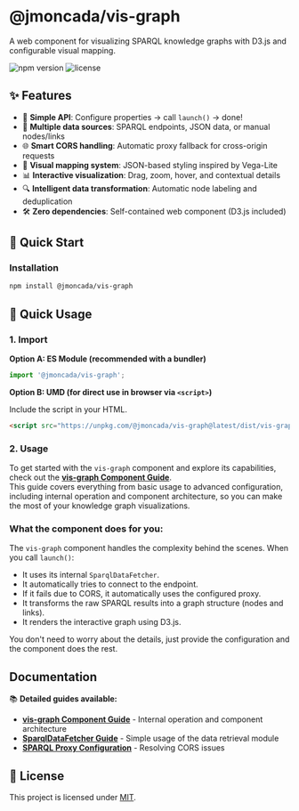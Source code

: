 # @jmoncada/vis-graph

A web component for visualizing SPARQL knowledge graphs with D3.js and configurable visual mapping.

![npm version](https://img.shields.io/npm/v/@jmoncada/vis-graph)
![license](https://img.shields.io/npm/l/@jmoncada/vis-graph)

## ✨ Features

- 🚀 **Simple API**: Configure properties → call `launch()` → done!
- 🔄 **Multiple data sources**: SPARQL endpoints, JSON data, or manual nodes/links
- 🌐 **Smart CORS handling**: Automatic proxy fallback for cross-origin requests
- 🎨 **Visual mapping system**: JSON-based styling inspired by Vega-Lite
- 📊 **Interactive visualization**: Drag, zoom, hover, and contextual details
- 🔍 **Intelligent data transformation**: Automatic node labeling and deduplication
- 🛠️ **Zero dependencies**: Self-contained web component (D3.js included)

## 🚀 Quick Start

### Installation

```bash
npm install @jmoncada/vis-graph
```

## 📖 Quick Usage

### 1. Import

**Option A: ES Module (recommended with a bundler)**

```javascript
import '@jmoncada/vis-graph';
```

**Option B: UMD (for direct use in browser via `<script>`)**

Include the script in your HTML.

```html
<script src="https://unpkg.com/@jmoncada/vis-graph@latest/dist/vis-graph.umd.js"></script>
```

### 2. Usage

To get started with the `vis-graph` component and explore its capabilities, check out the **[vis-graph Component Guide](./docs/VisGraph.md)**.  
This guide covers everything from basic usage to advanced configuration, including internal operation and component architecture, so you can make the most of your knowledge graph visualizations.


### What the component does for you:

The `vis-graph` component handles the complexity behind the scenes. When you call `launch()`:

-   It uses its internal `SparqlDataFetcher`.
-   It automatically tries to connect to the endpoint.
-   If it fails due to CORS, it automatically uses the configured proxy.
-   It transforms the raw SPARQL results into a graph structure (nodes and links).
-   It renders the interactive graph using D3.js.

You don't need to worry about the details, just provide the configuration and the component does the rest.

## Documentation

📚 **Detailed guides available:**

- **[vis-graph Component Guide](./docs/VisGraph.md)** - Internal operation and component architecture
- **[SparqlDataFetcher Guide](./docs/dataFetcher-setup.md)** - Simple usage of the data retrieval module
- **[SPARQL Proxy Configuration](./docs/proxy-setup.md)** - Resolving CORS issues

## 📄 License

This project is licensed under [MIT](./LICENSE). 